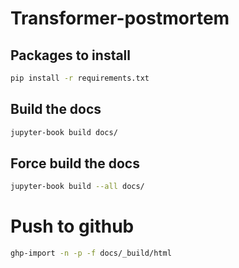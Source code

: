 # Transformer-postmortem
## Packages to install

```sh
pip install -r requirements.txt
```

## Build the docs

```sh
jupyter-book build docs/
```

## Force build the docs

```sh
jupyter-book build --all docs/
```
# Push to github

```sh
ghp-import -n -p -f docs/_build/html
```

